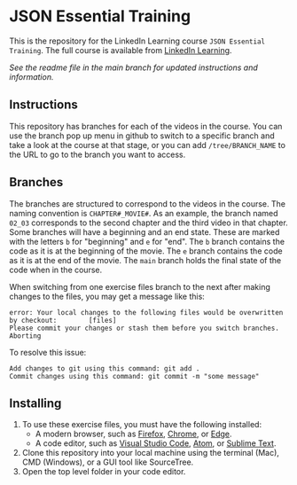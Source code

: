 # JSON Essential Training
This is the repository for the LinkedIn Learning course `JSON Essential Training`. The full course is available from [LinkedIn Learning][lil-course-url].

_See the readme file in the main branch for updated instructions and information._
## Instructions
This repository has branches for each of the videos in the course. You can use the branch pop up menu in github to switch to a specific branch and take a look at the course at that stage, or you can add `/tree/BRANCH_NAME` to the URL to go to the branch you want to access.

## Branches
The branches are structured to correspond to the videos in the course. The naming convention is `CHAPTER#_MOVIE#`. As an example, the branch named `02_03` corresponds to the second chapter and the third video in that chapter. 
Some branches will have a beginning and an end state. These are marked with the letters `b` for "beginning" and `e` for "end". The `b` branch contains the code as it is at the beginning of the movie. The `e` branch contains the code as it is at the end of the movie. The `main` branch holds the final state of the code when in the course.

When switching from one exercise files branch to the next after making changes to the files, you may get a message like this:

    error: Your local changes to the following files would be overwritten by checkout:        [files]
    Please commit your changes or stash them before you switch branches.
    Aborting

To resolve this issue:
	
    Add changes to git using this command: git add .
	Commit changes using this command: git commit -m "some message"

## Installing
1. To use these exercise files, you must have the following installed:
	 - A modern browser, such as [Firefox](https://www.mozilla.org/firefox/download), [Chrome](https://www.google.com/chrome/), or [Edge](https://www.microsoft.com/edge).
   - A code editor, such as [Visual Studio Code](https://code.visualstudio.com/Download), [Atom](https://atom.io), or [Sublime Text](https://www.sublimetext.com/download).
2. Clone this repository into your local machine using the terminal (Mac), CMD (Windows), or a GUI tool like SourceTree.
3. Open the top level folder in your code editor.


[0]: # (Replace these placeholder URLs with actual course URLs)

[lil-course-url]: https://www.linkedin.com/learning/
[lil-thumbnail-url]: http://

